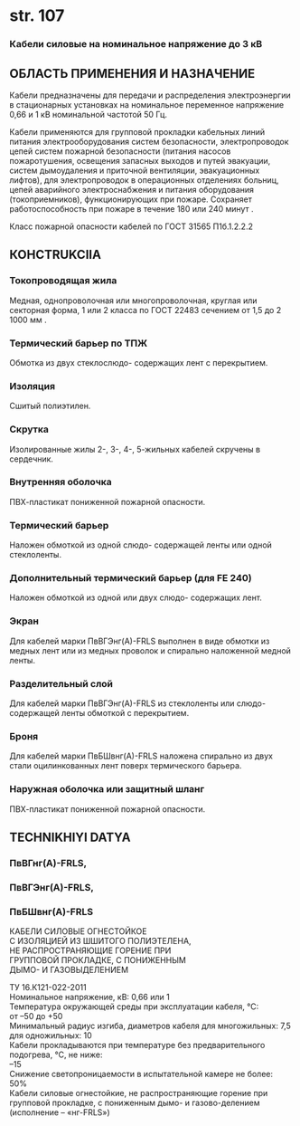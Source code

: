 # str. 107  
### Кабели силовые на номинальное напряжение до 3 кВ  

## ОБЛАСТЬ ПРИМЕНЕНИЯ И НАЗНАЧЕНИЕ  
Кабели предназначены для передачи и распределения электроэнергии в стационарных установках на номинальное переменное напряжение 0,66 и 1 кВ номинальной частотой 50 Гц.

Кабели применяются для групповой прокладки кабельных линий питания электрооборудования систем безопасности, электропроводок цепей систем пожарной безопасности (питания насосов пожаротушения, освещения запасных выходов и путей эвакуации, систем дымоудаления и приточной вентиляции, эвакуационных лифтов), для электропроводок в операционных отделениях больниц, цепей аварийного электроснабжения и питания оборудования (токоприемников), функционирующих при пожаре. Сохраняет работоспособность при пожаре в течение 180 или 240 минут .

Класс пожарной опасности кабелей по ГОСТ 31565 П1б.1.2.2.2

## КОНСTRUKCIIA  
### Токопроводящая жила  
Медная, однопроволочная или многопроволочная, круглая или секторная форма, 1 или 2 класса по ГОСТ 22483 сечением от 1,5 до 2 1000 мм . 

### Термический барьер по ТПЖ  
Обмотка из двух стеклослюдо- содержащих лент с перекрытием.

### Изоляция  
Сшитый полиэтилен.

### Скрутка  
Изолированные жилы 2-, 3-, 4-, 5-жильных кабелей скручены в сердечник.

### Внутренняя оболочка  
ПВХ-пластикат пониженной пожарной опасности.

### Термический барьер  
Наложен обмоткой из одной слюдо- содержащей ленты или одной стеклоленты.

### Дополнительный термический барьер (для FE 240)  
Наложен обмоткой из одной или двух слюдо- содержащих лент.

### Экран  
Для кабелей марки ПвВГЭнг(А)-FRLS выполнен в виде обмотки из медных лент или из медных проволок и спирально наложенной медной ленты.

### Разделительный слой  
Для кабелей марки ПвВГЭнг(А)-FRLS из стеклоленты или слюдо- содержащей ленты обмоткой с перекрытием.

### Броня  
Для кабелей марки ПвБШвнг(А)-FRLS наложена спирально из двух стали оцилинкованных лент поверх термического барьера.

### Наружная оболочка или защитный шланг  
ПВХ-пластикат пониженной пожарной опасности.

## TECHNIKHIYI DATYA  
### ПвВГнг(А)-FRLS,  
### ПвВГЭнг(А)-FRLS,  
### ПвБШвнг(А)-FRLS  
КАБЕЛИ СИЛОВЫЕ ОГНЕСТОЙКОЕ  
С ИЗОЛЯЦИЕЙ ИЗ ШШИТОГО ПОЛИЭТЕЛЕНА,   
НЕ РАСПРОСТРАНЯЮЩИЕ ГОРЕНИЕ ПРИ  
ГРУППОВОЙ ПРОКЛАДКЕ, С ПОНИЖЕННЫМ  
ДЫМО- И ГАЗОВЫДЕЛЕНИЕМ  
  
ТУ 16.К121-022-2011  
Номинальное напряжение, кВ: 0,66 или 1  
Температура окружающей среды при эксплуатации кабеля, °С:  
от –50 до +50  
Минимальный радиус изгиба, диаметров кабеля для многожильных: 7,5  
для одножильных: 10  
Кабели прокладываются при температуре без предварительного подогрева, °С, не ниже:  
–15  
Снижение светопроницаемости в испытательной камере не более:  
50%  
Кабели силовые огнестойкие, не распространяющие горение при групповой прокладке, с пониженным дымо- и газово-делением (исполнение – «нг-FRLS»)
